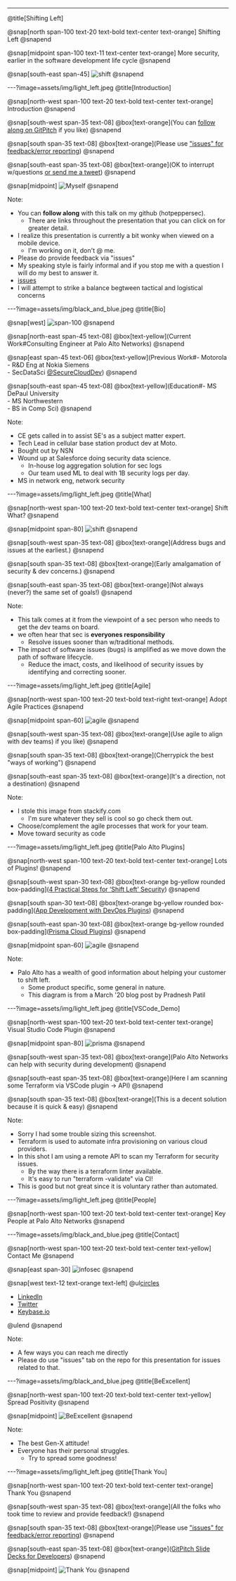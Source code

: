 ---
@title[Shifting Left]

@snap[north span-100 text-20 text-bold text-center text-orange]
Shifting Left
@snapend

@snap[midpoint span-100 text-11 text-center text-orange]
More security, earlier in the software development life cycle
@snapend

@snap[south-east span-45]
![shift](assets/img/1280px-PaloAltoNetworks_2020_Logo.svg.png)
@snapend

---?image=assets/img/light_left.jpeg
@title[Introduction]

@snap[north-west span-100 text-20 text-bold text-center text-orange]
Introduction
@snapend

@snap[south-west span-35 text-08]
@box[text-orange](You can [follow along on GitPitch](https://gitpitch.com/hotpeppersec/shifting_left/master?p=palo_alto#/) if you like)
@snapend

@snap[south span-35 text-08]
@box[text-orange](Please use ["issues" for feedback/error reporting](https://github.com/hotpeppersec/shifting_left/issues))
@snapend

@snap[south-east span-35 text-08]
@box[text-orange](OK to interrupt w/questions [or send me a tweet](https://twitter.com/TheDevilsVoice))
@snapend

@snap[midpoint]
![Myself](https://media.giphy.com/media/QQkyLVLAbQRKU/giphy.gif)
@snapend

Note:

- You can **follow along** with this talk on my github (hotpeppersec).
  - There are links throughout the presentation that you can click on for greater detail.
- I realize this presentation is currently a bit wonky when viewed on a mobile device.
  - I'm working on it, don't @ me.
- Please do provide feedback via "issues"
- My speaking style is fairly informal and if you stop me with a question I will do my best to answer it.
- [issues](https://github.com/hotpeppersec/shifting_left/issues)
- I will attempt to strike a balance begtween tactical and logistical concerns

---?image=assets/img/black_and_blue.jpeg
@title[Bio]

@snap[west]
![span-100](assets/img/2730246.jpg)
@snapend

@snap[north-east span-45 text-08]
@box[text-yellow](Current Work#Consulting Engineer at Palo Alto Networks)
@snapend

@snap[east span-45 text-06]
@box[text-yellow](Previous Work#- Motorola<br>- R&D Eng at Nokia Siemens<br>- SecDataSci [@SecureCloudDev](https://twitter.com/SecureCloudDev))
@snapend

@snap[south-east span-45 text-08]
@box[text-yellow](Education#- MS DePaul University<br>- MS Northwestern<br>- BS in Comp Sci)
@snapend

Note:

- CE gets called in to assist SE's as a subject matter expert.
- Tech Lead in cellular base station product dev at Moto.
- Bought out by NSN
- Wound up at Salesforce doing security data science.
  - In-house log aggregation solution for sec logs
  - Our team used ML to deal with 1B security logs per day.
- MS in network eng, network security

---?image=assets/img/light_left.jpeg
@title[What]

@snap[north-west span-100 text-20 text-bold text-center text-orange]
Shift What?
@snapend

@snap[midpoint span-80]
![shift](assets/img/shift_left.png)
@snapend

@snap[south-west span-35 text-08]
@box[text-orange](Address bugs and issues at the earliest.)
@snapend

@snap[south span-35 text-08]
@box[text-orange](Early amalgamation of security & dev concerns.)
@snapend

@snap[south-east span-35 text-08]
@box[text-orange](Not always (never?) the same set of goals!)
@snapend

Note:

- This talk comes at it from the viewpoint of a sec person who needs to get the dev teams on board.
- we often hear that sec is **everyones responsibility**
  - Resolve issues sooner than w/traditional methods.
- The impact of software issues (bugs) is amplified as we move down the path of software lifecycle.
  - Reduce the imact, costs, and likelihood of security issues by identifying and correcting sooner.

---?image=assets/img/light_left.jpeg
@title[Agile]

@snap[north-west span-100 text-20 text-bold text-right text-orange]
Adopt Agile Practices
@snapend

@snap[midpoint span-60]
![agile](assets/img/agile.jpeg)
@snapend

@snap[south-west span-35 text-08]
@box[text-orange](Use agile to align with dev teams) if you like)
@snapend

@snap[south span-35 text-08]
@box[text-orange](Cherrypick the best "ways of working")
@snapend

@snap[south-east span-35 text-08]
@box[text-orange](It's a direction, not a destination)
@snapend

Note:

- I stole this image from stackify.com
  - I'm sure whatever they sell is cool so go check them out.
- Choose/complement the agile processes that work for your team.
- Move toward security as code

---?image=assets/img/light_left.jpeg
@title[Palo Alto Plugins]

@snap[north-west span-100 text-20 text-bold text-center text-orange]
Lots of Plugins!
@snapend

@snap[south-west span-30 text-08]
@box[text-orange bg-yellow rounded box-padding]([4 Practical Steps for ‘Shift Left’ Security](https://blog.paloaltonetworks.com/2019/07/4-practical-steps-shift-left-security/))
@snapend

@snap[south span-30 text-08]
@box[text-orange bg-yellow rounded box-padding]([App Development with DevOps Plugins](https://blog.paloaltonetworks.com/2020/03/cloud-devops-plugins/))
@snapend

@snap[south-east span-30 text-08]
@box[text-orange bg-yellow rounded box-padding]([Prisma Cloud Plugins](https://docs.paloaltonetworks.com/prisma/prisma-cloud/prisma-cloud-admin/prisma-cloud-devops-security/prisma-cloud-plugins.html))
@snapend

@snap[midpoint span-60]
![agile](assets/img/plugins.png)
@snapend

Note:

- Palo Alto has a wealth of good information about helping your customer to shift left.
  - Some product specific, some general in nature.
  - This diagram is from a March '20 blog post by Pradnesh Patil

---?image=assets/img/light_left.jpeg
@title[VSCode_Demo]

@snap[north-west span-100 text-20 text-bold text-center text-orange]
Visual Studio Code Plugin
@snapend

@snap[midpoint span-80]
![prisma](assets/img/prisma_api.png)
@snapend

@snap[south-west span-35 text-08]
@box[text-orange](Palo Alto Networks can help with security during development)
@snapend

@snap[south-east span-35 text-08]
@box[text-orange](Here I am scanning some Terraform via VSCode plugin -> API)
@snapend

@snap[south span-35 text-08]
@box[text-orange](This is a decent solution because it is quick & easy)
@snapend

Note:

- Sorry I had some trouble sizing this screenshot.
- Terraform is used to automate infra provisioning on various cloud providers.
- In this shot I am using a remote API to scan my Terraform for security issues.
  - By the way there is a terraform linter available.
  - It's easy to run "terraform -validate" via CI!
- This is good but not great since it is voluntary rather than automated.

---?image=assets/img/light_left.jpeg
@title[People]

@snap[north-west span-100 text-20 text-bold text-center text-orange]
Key People at Palo Alto Networks
@snapend

---?image=assets/img/black_and_blue.jpeg
@title[Contact]

@snap[north-west span-100 text-20 text-bold text-center text-yellow]
Contact Me
@snapend

@snap[east span-30]
![infosec](assets/img/infosec.jpeg)
@snapend

@snap[west text-12 text-orange text-left]
@ul[circles](false)

- [LinkedIn](https://www.linkedin.com/in/franklin-diaz/)
- [Twitter](https://twitter.com/TheDevilsVoice)
- [Keybase.io](https://keybase.io/frankthetank)

@ulend
@snapend

Note:

- A few ways you can reach me directly
- Please do use "issues" tab on the repo for this presentation for issues related to that.

---?image=assets/img/black_and_blue.jpeg
@title[BeExcellent]

@snap[north-west span-100 text-20 text-bold text-center text-yellow]
Spread Positivity
@snapend

@snap[midpoint]
![BeExcellent](https://media.giphy.com/media/ef0zYcF7AKu4b0Sns6/giphy.gif)
@snapend

Note:

- The best Gen-X attitude!
- Everyone has their personal struggles.
  - Try to spread some goodness!

---?image=assets/img/light_left.jpeg
@title[Thank You]

@snap[north-west span-100 text-20 text-bold text-center text-orange]
Thank You
@snapend

@snap[south-west span-35 text-08]
@box[text-orange](All the folks who took time to review and provide feedback!)
@snapend

@snap[south span-35 text-08]
@box[text-orange](Please use ["issues" for feedback/error reporting](https://github.com/hotpeppersec/shifting_left/issues))
@snapend

@snap[south-east span-35 text-08]
@box[text-orange]([GitPitch Slide Decks for Developers](https://gitpitch.com/pricing))
@snapend

@snap[midpoint]
![Thank You](https://media.giphy.com/media/3oKIPfFs4hPHemcU6I/giphy.gif)
@snapend
